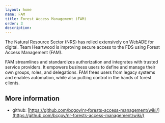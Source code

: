 ```yaml
---
layout: home
name: FAM
title: Forest Access Management (FAM)
order: 3
description:
---
```


The Natural Resource Sector (NRS) has relied extensively on WebADE for digital. Team Heartwood is improving secure access to the FDS using Forest Access Management (FAM). 

FAM streamlines and standardizes authorization and integrates with trusted service providers. It empowers business users to define and manage their own groups, roles, and delegations. FAM frees users from legacy systems and enables automation, while also putting control in the hands of forest clients.

## More information
+ github: [https://github.com/bcgov/nr-forests-access-management/wiki/](https://github.com/bcgov/nr-forests-access-management/wiki/)
